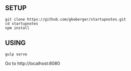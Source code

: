 SETUP
-----

    git clone https://github.com/gkoberger/startupnotes.git
    cd startupnotes
    npm install

USING
-----

    gulp serve

Go to http://localhost:8080

